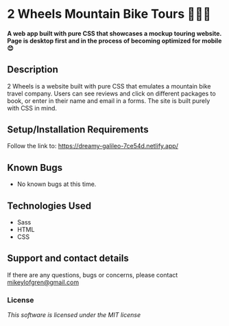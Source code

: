 # 2 Wheels Mountain Bike Tours  :mountain_bicyclist::paw_prints::sunglasses:

#### A web app built with pure CSS that showcases a mockup touring website. Page is desktop first and in the process of becoming optimized for mobile :blush:

## Description

2 Wheels is a website built with pure CSS that emulates a mountain bike travel company. Users can see reviews and click on different packages to book, or enter in their name and email in a forms. The site is built purely with CSS in mind.

## Setup/Installation Requirements

Follow the link to: https://dreamy-galileo-7ce54d.netlify.app/

## Known Bugs

- No known bugs at this time.

## Technologies Used

- Sass
- HTML
- CSS

## Support and contact details

If there are any questions, bugs or concerns, please contact mikeylofgren@gmail.com

### License

_This software is licensed under the MIT license_

